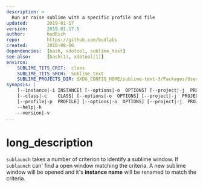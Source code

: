 ```yaml
---
description: >
  Run or raise sublime with a specific profile and file
updated:       2019-01-17
version:       2019.01.17.5
author:        budRich
repo:          https://github.com/budlabs
created:       2018-08-06
dependencies:  [bash, xdotool, sublime_text]
see-also:      [bash(1), xdotool(1)]
environ:
    SUBLIME_TITS_CRIT:  class
    SUBLIME_TITS_SRCH:  Sublime_text
    SUBLIME_PROJECTS_DIR: $XDG_CONFIG_HOME/sublime-text-3/Packages/User/Projects
synopsis: |
    [--instance|-i INSTANCE] [--options|-o  OPTIONS] [--project|-j  PROJECT] [FILE]
    [--class|-c    CLASS] [--options|-o  OPTIONS] [--project|-j  PROJECT] [FILE]
    [--profile|-p  PROFILE] [--options|-o  OPTIONS] [--project|-j  PROJECT] [FILE]
    --help|-h
    --version|-v
...
```


# long_description

`sublaunch` takes a number of criterion to identify a sublime window.
If `sublaunch` can' find a open window matching the criteria.
A new sublime window will be opened and it's **instance name** will be renamed to match the criteria.

